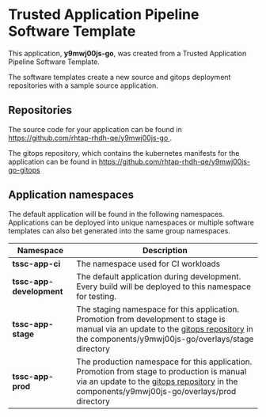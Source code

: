 # Trusted Application Pipeline Software Template

This application, **y9mwj00js-go**, was created from a Trusted Application Pipeline Software Template.

The software templates create a new source and gitops deployment repositories with a sample source application. 

## Repositories

The source code for your application can be found in [https://github.com/rhtap-rhdh-qe/y9mwj00js-go ](https://github.com/rhtap-rhdh-qe/y9mwj00js-go ).
 
The gitops repository, which contains the kubernetes manifests for the application can be found in 
[https://github.com/rhtap-rhdh-qe/y9mwj00js-go-gitops ](https://github.com/rhtap-rhdh-qe/y9mwj00js-go-gitops ) 

## Application namespaces 

The default application will be found in the following namespaces. Applications can be deployed into unique namespaces or multiple software templates can also bet generated into the same group namespaces.  

|  Namespace   |  Description   |  
| -------- | -------- |
| **tssc-app-ci** | The namespace used for CI workloads |
| **tssc-app-development** | The default application during development. Every build will be deployed to this namespace for testing. |
| **tssc-app-stage** | The staging namespace for this application. Promotion from development to stage is manual via an update to the [gitops repository](https://github.com/rhtap-rhdh-qe/y9mwj00js-go-gitops ) in the components/y9mwj00js-go/overlays/stage directory |
| **tssc-app-prod** | The production namespace for this application. Promotion from stage to production is manual via an update to the [gitops repository](https://github.com/rhtap-rhdh-qe/y9mwj00js-go-gitops ) in the components/y9mwj00js-go/overlays/prod directory |